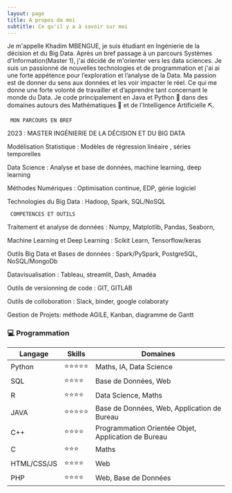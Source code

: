 ```yaml
---
layout: page
title: A propos de moi
subtitle: Ce qu'il y a à savoir sur moi
---
```


Je m'appelle Khadim MBENGUE, je suis étudiant en Ingénierie de la décision et du Big Data.
Après un bref passage à un parcours Systèmes d'Information(Master 1), j'ai décidé de m'orienter vers les data sciences.
Je suis un passionné de nouvelles technologies et de programmation et j'ai ai une forte appétence pour l’exploration et l’analyse de la Data.
Ma passion est de donner du sens aux données et les voir impacter le réel. 
Ce qui me donne une forte volonté de travailler et d’apprendre tant concernant le monde du Data. 
Je code principalement en  Java et Python 🐍 dans des domaines autours des Mathématiques 🧮 et de l'Intelligence Artificielle ⛏.

     MON PARCOURS EN BREF

2023 : MASTER INGÉNIERIE DE LA DÉCISION ET DU BIG DATA

Modélisation Statistique : Modèles de régression linéaire , séries temporelles

Data Science : Analyse et base de données, machine learning, deep learning 

Méthodes Numériques : Optimisation continue, EDP, génie logiciel 

Technologies du Big Data : Hadoop, Spark, SQL/NoSQL


     COMPETENCES ET OUTILS

Traitement et analyse de données : Numpy, Matplotlib, Pandas, Seaborn, 

Machine Learning et Deep Learning : Scikit Learn, Tensorflow/keras 

Outils Big Data et Bases de données : Spark/PySpark, PostgreSQL, NoSQL/MongoDb

Datavisualisation : Tableau, streamlit, Dash, Amadéa

Outils de versionning de code : GIT, GITLAB

Outils de colloboration : Slack, binder, google colaboraty

Gestion de Projets: méthode AGILE, Kanban, diagramme de Gantt

### 💻 Programmation

|Langage|Skills|Domaines|
|--------|------|-------|
|Python|⭐️⭐️⭐️⭐️⭐️️|Maths, IA, Data Science|
|SQL|⭐️⭐️⭐️⭐|Base de Données, Web|
|R|⭐️⭐️⭐⭐️|Data Science, Maths|
|JAVA|⭐️⭐️⭐️⭐️⭐️|Base de Données, Web, Application de Bureau|
|C++|⭐️⭐️⭐️⭐|Programmation Orientée Objet, Application de Bureau |
|C|⭐️⭐️⭐|Maths|
|HTML/CSS/JS|⭐️⭐️⭐⭐️|Web|
|PHP|⭐️⭐️⭐⭐️|Web, Base de Données|
